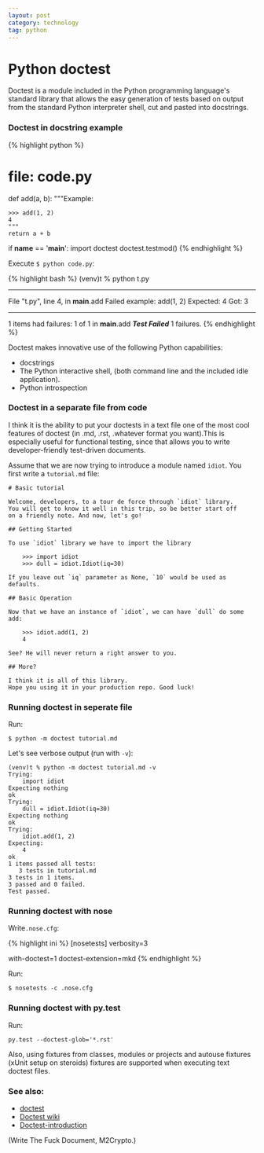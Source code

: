 ```yaml
---
layout: post
category: technology
tag: python
---
```


# Python doctest

Doctest is a module included in the Python programming language's standard library that allows the easy generation of tests based on output from the standard Python interpreter shell, cut and pasted into docstrings.


### Doctest in docstring example

{% highlight python %}

# file: code.py

def add(a, b):
    """Example:

    >>> add(1, 2)
    4
    """
    return a + b

if __name__ == '__main__':
    import doctest
    doctest.testmod()
{% endhighlight %}

Execute `$ python code.py`:

{% highlight bash %}
(venv)t % python t.py
**********************************************************************
File "t.py", line 4, in __main__.add
Failed example:
    add(1, 2)
Expected:
    4
Got:
    3
**********************************************************************
1 items had failures:
   1 of   1 in __main__.add
***Test Failed*** 1 failures.
{% endhighlight %}


Doctest makes innovative use of the following Python capabilities:

* docstrings
* The Python interactive shell, (both command line and the included idle application).
* Python introspection

### Doctest in a separate file from code

I think it is the ability to put your doctests in a text file one of the most cool features of doctest (in .md, .rst, .whatever format you want).This is especially useful for functional testing, since that allows you to write developer-friendly test-driven
documents.

Assume that we are now trying to introduce a module named `idiot`.
You first write a `tutorial.md` file:


    # Basic tutorial

    Welcome, developers, to a tour de force through `idiot` library.
    You will get to know it well in this trip, so be better start off
    on a friendly note. And now, let's go!

    ## Getting Started

    To use `idiot` library we have to import the library

        >>> import idiot
        >>> dull = idiot.Idiot(iq=30)

    If you leave out `iq` parameter as None, `10` would be used as defaults.

    ## Basic Operation

    Now that we have an instance of `idiot`, we can have `dull` do some add:

        >>> idiot.add(1, 2)
        4

    See? He will never return a right answer to you.

    ## More?

    I think it is all of this library.
    Hope you using it in your production repo. Good luck!


### Running doctest in seperate file

Run:

    $ python -m doctest tutorial.md

Let's see verbose output (run with `-v`):

    (venv)t % python -m doctest tutorial.md -v
    Trying:
        import idiot
    Expecting nothing
    ok
    Trying:
        dull = idiot.Idiot(iq=30)
    Expecting nothing
    ok
    Trying:
        idiot.add(1, 2)
    Expecting:
        4
    ok
    1 items passed all tests:
       3 tests in tutorial.md
    3 tests in 1 items.
    3 passed and 0 failed.
    Test passed.


### Running doctest with nose

Write`.nose.cfg`:

{% highlight ini %}
[nosetests]
verbosity=3

with-doctest=1
doctest-extension=mkd
{% endhighlight %}

Run:

    $ nosetests -c .nose.cfg


### Running doctest with py.test

Run:

    py.test --doctest-glob='*.rst'

Also, using fixtures from classes, modules or projects and autouse fixtures (xUnit setup on steroids) fixtures are supported when executing text doctest files.


### See also:

* [doctest](https://docs.python.org/2/library/doctest.html)
* [Doctest wiki](http://en.wikipedia.org/wiki/Doctest)
* [Doctest-introduction](http://pythontesting.net/framework/doctest/doctest-introduction/)

(Write The Fuck Document, M2Crypto.)
